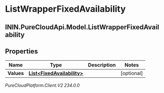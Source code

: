 # ListWrapperFixedAvailability

## ININ.PureCloudApi.Model.ListWrapperFixedAvailability

## Properties

|Name | Type | Description | Notes|
|------------ | ------------- | ------------- | -------------|
| **Values** | [**List&lt;FixedAvailability&gt;**](FixedAvailability) |  | [optional] |



_PureCloudPlatform.Client.V2 234.0.0_
